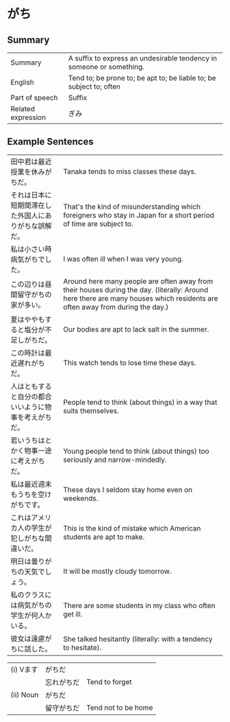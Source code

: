 # がち

## Summary

<table><tr>   <td>Summary</td>   <td>A suffix to express an undesirable tendency in someone or something.</td></tr><tr>   <td>English</td>   <td>Tend to; be prone to; be apt to; be liable to; be subject to; often</td></tr><tr>   <td>Part of speech</td>   <td>Suffix</td></tr><tr>   <td>Related expression</td>   <td>ぎみ</td></tr></table>

## Example Sentences

<table><tr>   <td>田中君は最近授業を休みがちだ。</td>   <td>Tanaka tends to miss classes these days.</td></tr><tr>   <td>それは日本に短期間滞在した外国人にありがちな誤解だ。</td>   <td>That's the kind of misunderstanding which foreigners who stay in Japan for a short period of time are subject to.</td></tr><tr>   <td>私は小さい時病気がちでした。</td>   <td>I was often ill when I was very young.</td></tr><tr>   <td>この辺りは昼間留守がちの家が多い。</td>   <td>Around here many people are often away from their houses during the day. (literally: Around here there are many houses which residents are often away from during the day.)</td></tr><tr>   <td>夏はややもすると塩分が不足しがちだ。</td>   <td>Our bodies are apt to lack salt in the summer.</td></tr><tr>   <td>この時計は最近遅れがちだ。</td>   <td>This watch tends to lose time these days.</td></tr><tr>   <td>人はともすると自分の都合いいように物事を考えがちだ。</td>   <td>People tend to think (about things) in a way that suits themselves.</td></tr><tr>   <td>若いうちはとかく物事一途に考えがちだ。</td>   <td>Young people tend to think (about things) too seriously and narrow-mindedly.</td></tr><tr>   <td>私は最近週末もうちを空けがちです。</td>   <td>These days I seldom stay home even on weekends.</td></tr><tr>   <td>これはアメリカ人の学生が犯しがちな間違いだ。</td>   <td>This is the kind of mistake which American students are apt to make.</td></tr><tr>   <td>明日は曇りがちの天気でしょう。</td>   <td>It will be mostly cloudy tomorrow.</td></tr><tr>   <td>私のクラスには病気がちの学生が何人かいる。</td>   <td>There are some students in my class who often get ill.</td></tr><tr>   <td>彼女は遠慮がちに話した。</td>   <td>She talked hesitantly (literally: with a tendency to hesitate).</td></tr></table>

<table class="table"> <tbody><tr class="tr head"> <td class="td"><span class="numbers">(i) </span><span class="bold"><span>Vます</span></span></td> <td class="td"><span class="concept">がちだ</span> </td> <td class="td"><span>&nbsp;</span></td> </tr> <tr class="tr"> <td class="td"><span>&nbsp;</span></td> <td class="td"><span>忘れ<span class="concept">がちだ</span></span> </td> <td class="td"><span>Tend to forget</span></td> </tr> <tr class="tr head"> <td class="td"><span class="numbers">(ii) </span><span class="bold"><span>Noun</span></span></td> <td class="td"><span class="concept">がちだ</span> </td> <td class="td"><span>&nbsp;</span></td> </tr> <tr class="tr"> <td class="td"><span>&nbsp;</span></td> <td class="td"><span>留守<span class="concept">がちだ</span></span> </td> <td class="td"><span>Tend not to be home</span></td> </tr> </tbody></table>

